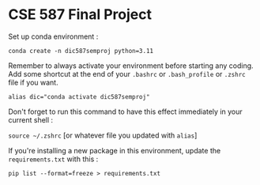 # CSE 587 Final Project

Set up conda environment :

`conda create -n dic587semproj python=3.11`

Remember to always activate your environment before starting any coding. Add some shortcut at the end of your `.bashrc` or `.bash_profile` or `.zshrc` file if you want.

`alias dic="conda activate dic587semproj"`

Don't forget to run this command to have this effect immediately in your current shell :

`source ~/.zshrc` [or whatever file you updated with `alias`]

If you're installing a new package in this environment, update the `requirements.txt` with this :

`pip list --format=freeze > requirements.txt`